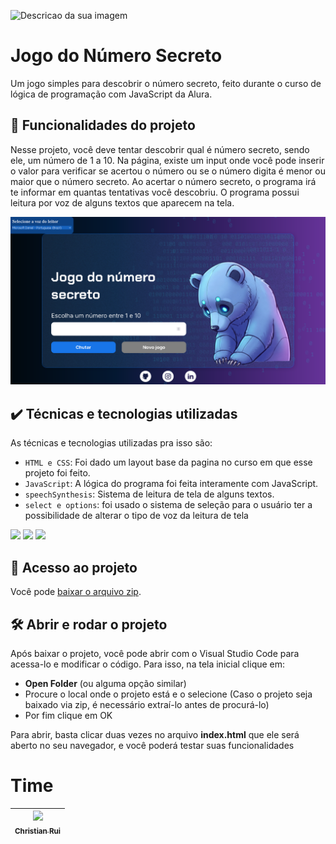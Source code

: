 ![Descricao da sua imagem](https://repository-images.githubusercontent.com/768217367/3f5266ef-6e63-478a-a18f-f9f4ba280759)

# Jogo do Número Secreto

Um jogo simples para descobrir o número secreto, feito durante o curso de lógica de programação com JavaScript da Alura.

## 🔨 Funcionalidades do projeto

Nesse projeto, você deve tentar descobrir qual é número secreto, sendo ele, um número de 1 a 10. Na página, existe um input onde você pode inserir o valor para verificar se acertou o número ou se o número digita é menor ou maior que o número secreto. Ao acertar o número secreto, o programa irá te informar em quantas tentativas você descobriu. O programa possui leitura por voz de alguns textos que aparecem na tela. 

![](./img/JogoNumeroSecretoCaptura.png)

## ✔️ Técnicas e tecnologias utilizadas

As técnicas e tecnologias utilizadas pra isso são:

- `HTML e CSS`: Foi dado um layout base da pagina no curso em que esse projeto foi feito.
-  `JavaScript`: A lógica do programa foi feita interamente com JavaScript.
- `speechSynthesis`: Sistema de leitura de tela de alguns textos.
- `select e options`: foi usado o sistema de seleção para o usuário ter a possibilidade de alterar o tipo de voz da leitura de tela

<div>
  <img src="https://img.shields.io/badge/HTML-239120?style-for-the-badge&logo-html5&logoColor-white">
  <img src="https://img.shields.io/badge/CSS-239120?&style-for-the-badge&logo-css3&logoColor-white">
  <img src="https://img.shields.io/badge/JavaScript-F2DF1E?style-for-the-badge&logo-javascript&logoColor-black">
</div>

## 📁 Acesso ao projeto

Você pode [baixar o arquivo zip]().

## 🛠️ Abrir e rodar o projeto

Após baixar o projeto, você pode abrir com o Visual Studio Code para acessa-lo e modificar o código. Para isso, na tela inicial clique em:

- **Open Folder** (ou alguma opção similar)
- Procure o local onde o projeto está e o selecione (Caso o projeto seja baixado via zip, é necessário extraí-lo antes de procurá-lo)
- Por fim clique em OK

Para  abrir, basta clicar duas vezes no arquivo **index.html** que ele será aberto no seu navegador, e você poderá testar suas funcionalidades

# Time

| [<img loading="lazy" src="https://avatars.githubusercontent.com/u/113655013?v=4" width=115><br><sub>Christian Rui</sub>](https://github.com/Christian-Rui)
| :---: |